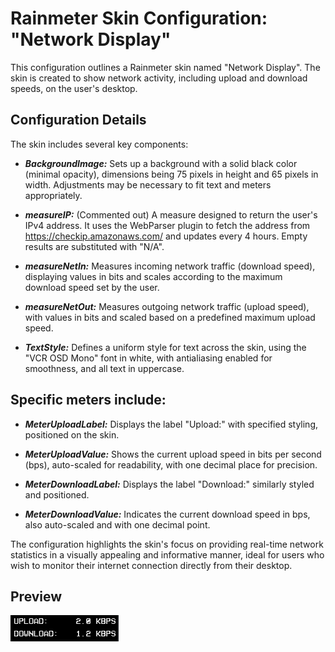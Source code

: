 # Rainmeter Skin Configuration: "Network Display"
This configuration outlines a Rainmeter skin named "Network Display". The skin is created to show network activity, including upload and download speeds, on the user's desktop.

## Configuration Details
The skin includes several key components:

- **_BackgroundImage:_** Sets up a background with a solid black color (minimal opacity), dimensions being 75 pixels in height and 65 pixels in width. Adjustments may be necessary to fit text and meters appropriately.

- **_measureIP:_** (Commented out) A measure designed to return the user's IPv4 address. It uses the WebParser plugin to fetch the address from https://checkip.amazonaws.com/ and updates every 4 hours. Empty results are substituted with "N/A".

- **_measureNetIn:_** Measures incoming network traffic (download speed), displaying values in bits and scales according to the maximum download speed set by the user.

- **_measureNetOut:_** Measures outgoing network traffic (upload speed), with values in bits and scaled based on a predefined maximum upload speed.

- **_TextStyle:_** Defines a uniform style for text across the skin, using the "VCR OSD Mono" font in white, with antialiasing enabled for smoothness, and all text in uppercase.

## Specific meters include:
- **_MeterUploadLabel:_** Displays the label "Upload:" with specified styling, positioned on the skin.

- **_MeterUploadValue:_** Shows the current upload speed in bits per second (bps), auto-scaled for readability, with one decimal place for precision.

- **_MeterDownloadLabel:_** Displays the label "Download:" similarly styled and positioned.

- **_MeterDownloadValue:_** Indicates the current download speed in bps, also auto-scaled and with one decimal point.

The configuration highlights the skin's focus on providing real-time network statistics in a visually appealing and informative manner, ideal for users who wish to monitor their internet connection directly from their desktop.

## Preview
![Network Display Preview](../img/Network.png)